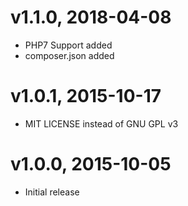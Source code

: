 # v1.1.0, 2018-04-08
* PHP7 Support added
* composer.json added

# v1.0.1, 2015-10-17
* MIT LICENSE instead of GNU GPL v3

# v1.0.0, 2015-10-05
* Initial release
